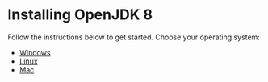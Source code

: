 # Installing OpenJDK 8
Follow the instructions below to get started.
Choose your operating system:

* [Windows](jdk-windows.md)
* [Linux](jdk-linux.md)
* [Mac](jdk-mac.md)
